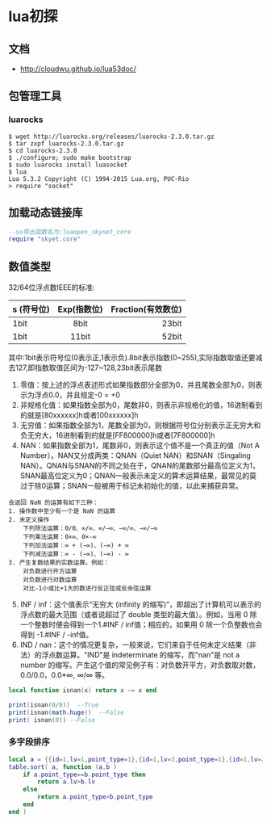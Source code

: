 lua初探
==========================

##  文档
+ <http://cloudwu.github.io/lua53doc/>



##   包管理工具
### luarocks
```
$ wget http://luarocks.org/releases/luarocks-2.3.0.tar.gz
$ tar zxpf luarocks-2.3.0.tar.gz
$ cd luarocks-2.3.0
$ ./configure; sudo make bootstrap
$ sudo luarocks install luasocket
$ lua
Lua 5.3.2 Copyright (C) 1994-2015 Lua.org, PUC-Rio
> require "socket"
```


## 加载动态链接库
```lua
--so导出函数名为:luaopen_skynet_core
require "skyet.core"
```

## 数值类型

32/64位浮点数IEEE的标准:

| s (符号位)|   Exp(指数位) |  Fraction(有效数位)|
| ---     |:-----------:| --:|
| 1bit |   8bit | 23bit |
| 1bit |   11bit | 52bit |

其中:1bit表示符号位(0表示正,1表示负).8bit表示指数(0~255),实际指数取值还要减去127,即指数取值区间为-127~128,23bit表示尾数

1. 零值：按上述的浮点表述形式如果指数部分全部为0，并且尾数全部为0，则表示为浮点0.0，并且规定-0 = +0
2. 非规格化值：如果指数全部为0，尾数非0，则表示非规格化的值，16进制看到的就是[80xxxxxx]h或者[00xxxxxx]h
3. 无穷值：如果指数全部为1，尾数全部为0，则根据符号位分别表示正无穷大和负无穷大，16进制看到的就是[FF800000]h或者[7F800000]h
4. NAN：如果指数全部为1，尾数非0，则表示这个值不是一个真正的值（Not A Number）。NAN又分成两类：QNAN（Quiet NAN）和SNAN（Singaling NAN）。QNAN与SNAN的不同之处在于，QNAN的尾数部分最高位定义为1，SNAN最高位定义为0；QNAN一般表示未定义的算术运算结果，最常见的莫过于除0运算；SNAN一般被用于标记未初始化的值，以此来捕获异常。
```
会返回 NaN 的运算有如下三种：
1. 操作数中至少有一个是 NaN 的运算
2. 未定义操作
    下列除法运算：0/0、∞/∞、∞/−∞、−∞/∞、−∞/−∞
    下列乘法运算：0×∞、0×-∞
    下列加法运算：∞ + (−∞)、(−∞) + ∞
    下列减法运算：∞ - (−∞)、(−∞) - ∞
3. 产生复数结果的实数运算。例如：
    对负数进行开方运算
    对负数进行对数运算
    对比-1小或比+1大的数进行反正弦或反余弦运算
```
5. INF / inf：这个值表示“无穷大 (infinity 的缩写)”，即超出了计算机可以表示的浮点数的最大范围（或者说超过了 double 类型的最大值）。例如，当用 0 除一个整数时便会得到一个1.#INF / inf值；相应的，如果用 0 除一个负整数也会得到 -1.#INF / -inf值。
6. IND / nan：这个的情况更复杂，一般来说，它们来自于任何未定义结果（非法）的浮点数运算。"IND"是 indeterminate 的缩写，而"nan"是 not a number 的缩写。产生这个值的常见例子有：对负数开平方，对负数取对数，0.0/0.0，0.0*∞, ∞/∞ 等。


```lua
local function isnan(x) return x ~= x end

print(isnan(0/0))  --True
print(isnan(math.huge))  --False
print( isnan(0)) --False
```


### 多字段排序
```lua
local a = {{id=1,lv=1,point_type=1},{id=1,lv=3,point_type=1},{id=1,lv=2,point_type=1},{id=1,lv=2,point_type=2}}
table.sort( a, function (a,b )
    if a.point_type==b.point_type then
        return a.lv>b.lv
    else
        return a.point_type>b.point_type
    end
end )
```